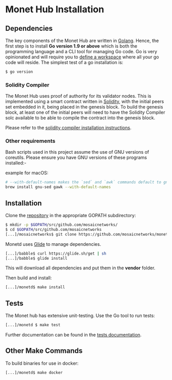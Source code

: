 # Monet Hub Installation

## Dependencies

The key components of the Monet Hub are written in [Golang](https://golang.org/). Hence, the first step is to install **Go version 1.9 or above** which is both the programming language and a CLI tool for managing Go code. Go is very opinionated and will require you to [define a workspace](https://golang.org/doc/code.html#Workspaces) where all your go code will reside. The simplest test of a go installation is:

```bash
$ go version
```

### Solidity Compiler

The Monet Hub uses proof of authority for its validator nodes. This is implemented using a smart contract written in [Solidity](https://solidity.readthedocs.io/en/develop/introduction-to-smart-contracts.html), with the initial peers set embedded in it, being placed in the genesis block. To build the genesis block, at least one of the initial peers will need to have the Solidity Compiler solc available to be able to compile the contract into the genesis block. 

Please refer to the [solidity compiler installation instructions](https://solidity.readthedocs.io/en/develop/installing-solidity.html).

### Other requirements

Bash scripts used in this project assume the use of GNU versions of coreutils.
Please ensure you have GNU versions of these programs installed:-

example for macOS:

```bash
# --with-default-names makes the `sed` and `awk` commands default to gnu sed and gnu awk respectively.
brew install gnu-sed gawk --with-default-names
```

## Installation 

Clone the [repository](https://github.com/mosaicnetworks/monetd) in the appropriate
GOPATH subdirectory:

```bash
$ mkdir -p $GOPATH/src/github.com/mosaicnetworks/
$ cd $GOPATH/src/github.com/mosaicnetworks
[...]/mosaicnetworks$ git clone https://github.com/mosaicnetworks/monetd.git
```

Monetd uses [Glide](http://github.com/Masterminds/glide) to manage dependencies.

```bash
[...]/babble$ curl https://glide.sh/get | sh
[...]/babble$ glide install
```

This will download all dependencies and put them in the **vendor** folder.

Then build and install:

```bash
[...]/monetd$ make install
```


## Tests

The Monet hub has extensive unit-testing. Use the Go tool to run tests:

```bash
[...]/monetd $ make test
```

Further documentation can be found in the [tests documentation](test.md).

## Other Make Commands

To build binaries for use in docker:

```bash
[...]/monetd$ make docker
```



